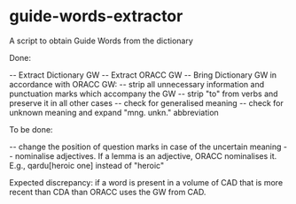 # guide-words-extractor
A script to obtain Guide Words from the dictionary

Done:

-- Extract Dictionary GW
-- Extract ORACC GW
-- Bring Dictionary GW in accordance with ORACC GW:
    -- strip all unnecessary information and punctuation marks which accompany the GW
    -- strip "to" from verbs and preserve it in all other cases
    -- check for generalised meaning
    -- check for unknown meaning and expand "mng. unkn." abbreviation

To be done:

-- change the position of question marks in case of the uncertain meaning
-- nominalise adjectives. If a lemma is an adjective, ORACC nominalises it. E.g., qardu[heroic one] instead of "heroic"

Expected discrepancy: if a word is present in a volume of CAD that is more recent than CDA than ORACC uses the GW from CAD. 